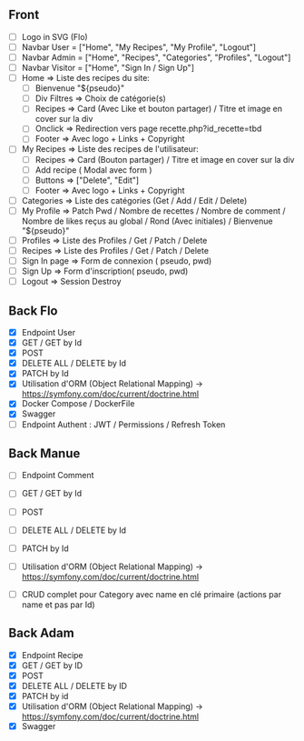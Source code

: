 ## Front

- [ ] Logo in SVG (Flo)
- [ ] Navbar User = ["Home", "My Recipes", "My Profile", "Logout"]
- [ ] Navbar Admin = ["Home", "Recipes", "Categories", "Profiles", "Logout"]
- [ ] Navbar Visitor = ["Home", "Sign In / Sign Up"]
- [ ] Home => Liste des recipes du site:
    - [ ] Bienvenue "${pseudo}"
    - [ ] Div Filtres => Choix de catégorie(s)
    - [ ] Recipes => Card (Avec Like et bouton partager) / Titre et image en cover sur la div
    - [ ] Onclick => Redirection vers page recette.php?id_recette=tbd
    - [ ] Footer => Avec logo + Links + Copyright
- [ ] My Recipes => Liste des recipes de l'utilisateur:
    - [ ] Recipes => Card (Bouton partager) / Titre et image en cover sur la div
    - [ ] Add recipe ( Modal avec form )
    - [ ] Buttons => ["Delete", "Edit"]
    - [ ] Footer => Avec logo + Links + Copyright
- [ ] Categories => Liste des catégories (Get / Add / Edit / Delete)
- [ ] My Profile => Patch Pwd / Nombre de recettes / Nombre de comment / Nombre de likes reçus au global / Rond (Avec initiales) / Bienvenue "${pseudo}"
- [ ] Profiles => Liste des Profiles / Get / Patch / Delete
- [ ] Recipes => Liste des Profiles / Get / Patch / Delete
- [ ] Sign In page => Form de connexion ( pseudo, pwd)
- [ ] Sign Up  => Form d'inscription( pseudo, pwd)
- [ ] Logout => Session Destroy

## Back Flo

- [x] Endpoint User
- [x] GET / GET by Id
- [x] POST 
- [x] DELETE ALL / DELETE by Id
- [x] PATCH by Id
- [x] Utilisation d'ORM (Object Relational Mapping) -> https://symfony.com/doc/current/doctrine.html
- [x] Docker Compose / DockerFile
- [x] Swagger
- [ ] Endpoint Authent : JWT / Permissions / Refresh Token

## Back Manue

- [ ] Endpoint Comment
- [ ] GET / GET by Id
- [ ] POST 
- [ ] DELETE ALL / DELETE by Id
- [ ] PATCH by Id
- [ ] Utilisation d'ORM (Object Relational Mapping) -> https://symfony.com/doc/current/doctrine.html
- [ ] CRUD complet pour Category avec name en clé primaire (actions par name et pas par Id)


## Back Adam

- [x] Endpoint Recipe
- [x] GET / GET by ID
- [x] POST
- [x] DELETE ALL / DELETE by ID
- [x] PATCH by id
- [x] Utilisation d'ORM (Object Relational Mapping) -> https://symfony.com/doc/current/doctrine.html
- [x] Swagger